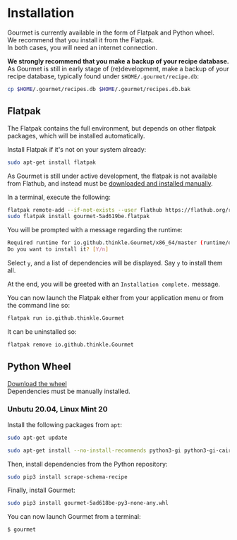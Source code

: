 # Installation
Gourmet is currently available in the form of Flatpak and Python wheel.  
We recommend that you install it from the Flatpak.  
In both cases, you will need an internet connection.

**We strongly recommend that you make a backup of your recipe database.**  
As Gourmet is still in early stage of (re)development, make a backup of your
recipe database, typically found under `$HOME/.gourmet/recipe.db`:
```sh
cp $HOME/.gourmet/recipes.db $HOME/.gourmet/recipes.db.bak
```

## Flatpak
The Flatpak contains the full environment, but depends on other flatpak
packages, which will be installed automatically.

Install Flatpak if it's not on your system already:
```sh
sudo apt-get install flatpak
```

As Gourmet is still under active development, the flatpak is not available from
Flathub, and instead must be [downloaded and installed manually](https://github.com/kirienko/gourmet/releases/tag/v1-alpha1).

In a terminal, execute the following: 
```sh
flatpak remote-add --if-not-exists --user flathub https://flathub.org/repo/flathub.flatpakrepo
sudo flatpak install gourmet-5ad619be.flatpak
```

You will be prompted with a message regarding the runtime:
```sh
Required runtime for io.github.thinkle.Gourmet/x86_64/master (runtime/org.gnome.Platform/x86_64/3.36) found in remote flathub)
Do you want to install it? [Y/n]
```

Select `y`, and a list of dependencies will be displayed. Say `y` to install
them all.

At the end, you will be greeted with an `Installation complete.` message.

You can now launch the Flatpak either from your application menu or from the
command line so:
```sh
flatpak run io.github.thinkle.Gourmet
```

It can be uninstalled so:
```sh
flatpak remove io.github.thinkle.Gourmet
```


## Python Wheel

[Download the wheel](https://github.com/kirienko/gourmet/releases/tag/v1-alpha1)  
Dependencies must be manually installed.

### Unbutu 20.04, Linux Mint 20
Install the following packages from `apt`:

```sh
sudo apt-get update

sudo apt-get install --no-install-recommends python3-gi python3-gi-cairo gir1.2-gtk-3.0 libgirepository1.0-dev libcairo2-dev enchant python3-bs4 python3-ebooklib python3-keyring python3-lxml python3-pil python3-cairo python3-enchant python3-gi python3-gtkspellcheck python3-reportlab python3-selenium python3-setuptools python3-sqlalchemy python3-pip python3-toml gir1.2-poppler-0.18
```

Then, install dependencies from the Python repository:
```sh
sudo pip3 install scrape-schema-recipe
```

Finally, install Gourmet:

```sh
sudo pip3 install gourmet-5ad618be-py3-none-any.whl
```

You can now launch Gourmet from a terminal:

```sh
$ gourmet
```
